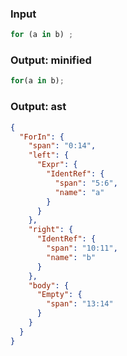 ### Input
```js
for (a in b) ;
```

### Output: minified
```js min
for(a in b);
```

### Output: ast
```json
{
  "ForIn": {
    "span": "0:14",
    "left": {
      "Expr": {
        "IdentRef": {
          "span": "5:6",
          "name": "a"
        }
      }
    },
    "right": {
      "IdentRef": {
        "span": "10:11",
        "name": "b"
      }
    },
    "body": {
      "Empty": {
        "span": "13:14"
      }
    }
  }
}
```
